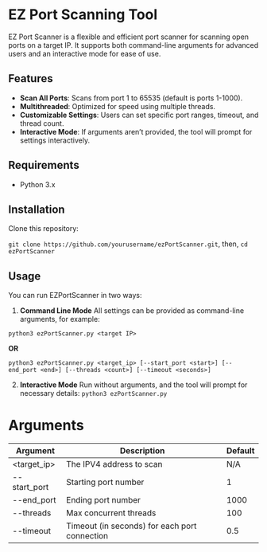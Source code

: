 # EZ Port Scanning Tool

EZ Port Scanner is a flexible and efficient port scanner for scanning open ports on a target IP. It supports both command-line arguments for advanced users and an interactive mode for ease of use.

## Features
- **Scan All Ports**: Scans from port 1 to 65535 (default is ports 1-1000).
- **Multithreaded**: Optimized for speed using multiple threads.
- **Customizable Settings**: Users can set specific port ranges, timeout, and thread count.
- **Interactive Mode**: If arguments aren’t provided, the tool will prompt for settings interactively.

## Requirements
- Python 3.x

## Installation
Clone this repository:

```git clone https://github.com/yourusername/ezPortScanner.git```, then, 
```cd ezPortScanner```

## Usage 
You can run EZPortScanner in two ways:

1. **Command Line Mode**
All settings can be provided as command-line arguments, for example:

```python3 ezPortScanner.py <target IP>``` 

**OR**

```python3 ezPortScanner.py <target_ip> [--start_port <start>] [--end_port <end>] [--threads <count>] [--timeout <seconds>]```

2. **Interactive Mode**
Run without arguments, and the tool will prompt for necessary details:
```python3 ezPortScanner.py```


# Arguments
 | Argument	    |               Description	                        | Default |
 |--------------|---------------------------------------------------|---------|
 |<target_ip>   | The IPV4 address to scan	                         | N/A     |
 |--start_port	 | Starting port number	                             | 1       |
 |--end_port    | Ending port number	                               | 1000    |
 |--threads	    | Max concurrent threads	                           | 100     |
 |--timeout	    | Timeout (in seconds) for each port connection	    | 0.5     |




